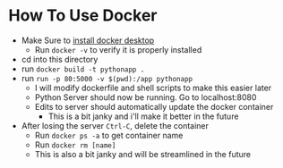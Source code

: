 # How To Use Docker

- Make Sure to [install docker desktop](https://docs.docker.com/get-docker/)
	- Run `docker -v` to verify it is properly installed
- cd into this directory
- run `docker build -t pythonapp .`
- run `run -p 80:5000 -v $(pwd):/app pythonapp`
	- I will modify dockerfile and shell scripts to make this easier later
	- Python Server should now be running. Go to localhost:8080
	- Edits to server should automatically update the docker container
		- This is a bit janky and i'll make it better in the future
- After losing the server `Ctrl-C`, delete the container
	- Run `docker ps -a` to get container name
	- Run `docker rm [name]`
	- This is also a bit janky and will be streamlined in the future